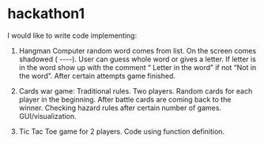 # hackathon1
I would like to write code implementing:

1. Hangman
Computer random word comes from list. On the screen comes shadowed ( ----). User can guess whole word or gives a letter. If letter is in the word show up with the comment “ Letter in the word” if not “Not in the word”. After certain attempts game finished.
2. Cards war game:
Traditional rules. Two players. Random cards for each player in the beginning. 
After battle cards are coming back to the winner.
Checking hazard rules after certain number of games. GUI/visualization.

3. Tic Tac Toe game for 2 players. Code using function definition.
